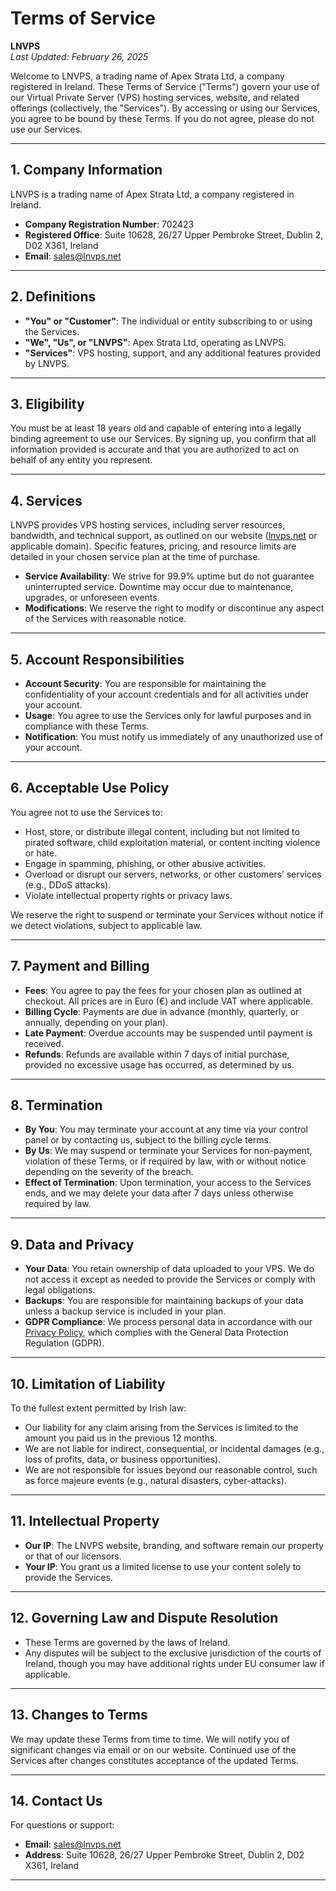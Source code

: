 # Terms of Service  
**LNVPS**  
*Last Updated: February 26, 2025*

Welcome to LNVPS, a trading name of Apex Strata Ltd, a company registered in Ireland. These Terms of Service ("Terms") govern your use of our Virtual Private Server (VPS) hosting services, website, and related offerings (collectively, the "Services"). By accessing or using our Services, you agree to be bound by these Terms. If you do not agree, please do not use our Services.

---

## 1. Company Information  
LNVPS is a trading name of Apex Strata Ltd, a company registered in Ireland.  
- **Company Registration Number**: 702423
- **Registered Office**: Suite 10628, 26/27 Upper Pembroke Street, Dublin 2, D02 X361, Ireland
- **Email**: sales@lnvps.net

---

## 2. Definitions  
- **"You" or "Customer"**: The individual or entity subscribing to or using the Services.  
- **"We", "Us", or "LNVPS"**: Apex Strata Ltd, operating as LNVPS.  
- **"Services"**: VPS hosting, support, and any additional features provided by LNVPS.  

---

## 3. Eligibility  
You must be at least 18 years old and capable of entering into a legally binding agreement to use our Services. By signing up, you confirm that all information provided is accurate and that you are authorized to act on behalf of any entity you represent.

---

## 4. Services  
LNVPS provides VPS hosting services, including server resources, bandwidth, and technical support, as outlined on our website ([lnvps.net](https://lnvps.net) or applicable domain). Specific features, pricing, and resource limits are detailed in your chosen service plan at the time of purchase.

- **Service Availability**: We strive for 99.9% uptime but do not guarantee uninterrupted service. Downtime may occur due to maintenance, upgrades, or unforeseen events.  
- **Modifications**: We reserve the right to modify or discontinue any aspect of the Services with reasonable notice.  

---

## 5. Account Responsibilities  
- **Account Security**: You are responsible for maintaining the confidentiality of your account credentials and for all activities under your account.  
- **Usage**: You agree to use the Services only for lawful purposes and in compliance with these Terms.  
- **Notification**: You must notify us immediately of any unauthorized use of your account.  

---

## 6. Acceptable Use Policy  
You agree not to use the Services to:  
- Host, store, or distribute illegal content, including but not limited to pirated software, child exploitation material, or content inciting violence or hate.  
- Engage in spamming, phishing, or other abusive activities.  
- Overload or disrupt our servers, networks, or other customers’ services (e.g., DDoS attacks).  
- Violate intellectual property rights or privacy laws.  

We reserve the right to suspend or terminate your Services without notice if we detect violations, subject to applicable law.

---

## 7. Payment and Billing  
- **Fees**: You agree to pay the fees for your chosen plan as outlined at checkout. All prices are in Euro (€) and include VAT where applicable.  
- **Billing Cycle**: Payments are due in advance (monthly, quarterly, or annually, depending on your plan).  
- **Late Payment**: Overdue accounts may be suspended until payment is received.
- **Refunds**: Refunds are available within 7 days of initial purchase, provided no excessive usage has occurred, as determined by us.  

---

## 8. Termination  
- **By You**: You may terminate your account at any time via your control panel or by contacting us, subject to the billing cycle terms.  
- **By Us**: We may suspend or terminate your Services for non-payment, violation of these Terms, or if required by law, with or without notice depending on the severity of the breach.  
- **Effect of Termination**: Upon termination, your access to the Services ends, and we may delete your data after 7 days unless otherwise required by law.  

---

## 9. Data and Privacy  
- **Your Data**: You retain ownership of data uploaded to your VPS. We do not access it except as needed to provide the Services or comply with legal obligations.  
- **Backups**: You are responsible for maintaining backups of your data unless a backup service is included in your plan.  
- **GDPR Compliance**: We process personal data in accordance with our [Privacy Policy](#), which complies with the General Data Protection Regulation (GDPR).  

---

## 10. Limitation of Liability  
To the fullest extent permitted by Irish law:  
- Our liability for any claim arising from the Services is limited to the amount you paid us in the previous 12 months.  
- We are not liable for indirect, consequential, or incidental damages (e.g., loss of profits, data, or business opportunities).  
- We are not responsible for issues beyond our reasonable control, such as force majeure events (e.g., natural disasters, cyber-attacks).  

---

## 11. Intellectual Property  
- **Our IP**: The LNVPS website, branding, and software remain our property or that of our licensors.  
- **Your IP**: You grant us a limited license to use your content solely to provide the Services.  

---

## 12. Governing Law and Dispute Resolution  
- These Terms are governed by the laws of Ireland.  
- Any disputes will be subject to the exclusive jurisdiction of the courts of Ireland, though you may have additional rights under EU consumer law if applicable.  

---

## 13. Changes to Terms  
We may update these Terms from time to time. We will notify you of significant changes via email or on our website. Continued use of the Services after changes constitutes acceptance of the updated Terms.

---

## 14. Contact Us  
For questions or support:  
- **Email**: sales@lnvps.net
- **Address**: Suite 10628, 26/27 Upper Pembroke Street, Dublin 2, D02 X361, Ireland

---